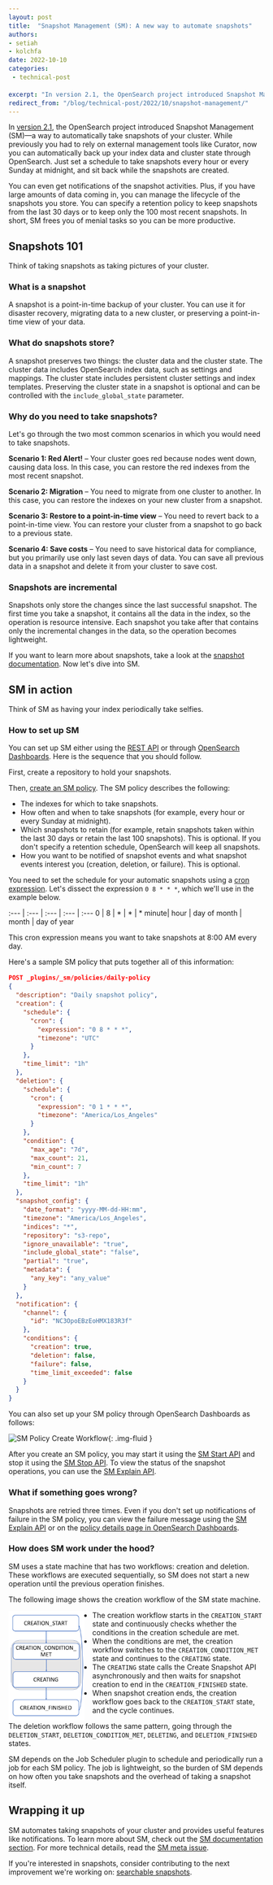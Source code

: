 ```yaml
---
layout: post
title:  "Snapshot Management (SM): A new way to automate snapshots"
authors:
- setiah 
- kolchfa
date: 2022-10-10
categories:
 - technical-post

excerpt: "In version 2.1, the OpenSearch project introduced Snapshot Management (SM). SM is a way to automatically take snapshots of your cluster. While previously you had to rely on external management tools like Curator, now you can automatically back up your index data and cluster state through OpenSearch."
redirect_from: "/blog/technical-post/2022/10/snapshot-management/"
---
```


In [version 2.1](https://opensearch.org/blog/releases/2022/07/opensearch-2-1-is-available-now/), the OpenSearch project introduced Snapshot Management (SM)&mdash;a way to automatically take snapshots of your cluster. While previously you had to rely on external management tools like Curator, now you can automatically back up your index data and cluster state through OpenSearch. Just set a schedule to take snapshots every hour or every Sunday at midnight, and sit back while the snapshots are created. 

You can even get notifications of the snapshot activities. Plus, if you have large amounts of data coming in, you can manage the lifecycle of the snapshots you store. You can specify a retention policy to keep snapshots from the last 30 days or to keep only the 100 most recent snapshots. In short, SM frees you of menial tasks so you can be more productive.

## Snapshots 101

Think of taking snapshots as taking pictures of your cluster.

### What is a snapshot

A snapshot is a point-in-time backup of your cluster. You can use it for disaster recovery, migrating data to a new cluster, or preserving a point-in-time view of your data.

### What do snapshots store? 

A snapshot preserves two things: the cluster data and the cluster state. The cluster data includes OpenSearch index data, such as settings and mappings. The cluster state includes persistent cluster settings and index templates. Preserving the cluster state in a snapshot is optional and can be controlled with the `include_global_state` parameter.

### Why do you need to take snapshots?

Let's go through the two most common scenarios in which you would need to take snapshots.

**Scenario 1: Red Alert!** – Your cluster goes red because nodes went down, causing data loss. In this case, you can restore the red indexes from the most recent snapshot.

**Scenario 2: Migration** – You need to migrate from one cluster to another. In this case, you can restore the indexes on your new cluster from a snapshot.

**Scenario 3: Restore to a point-in-time view** – You need to revert back to a point-in-time view. You can restore your cluster from a snapshot to go back to a previous state.

**Scenario 4: Save costs** – You need to save historical data for compliance, but you primarily use only last seven days of data. You can save all previous data in a snapshot and delete it from your cluster to save cost.

### Snapshots are incremental

Snapshots only store the changes since the last successful snapshot. The first time you take a snapshot, it contains all the data in the index, so the operation is resource intensive. Each snapshot you take after that  contains only the incremental changes in the data, so the operation becomes lightweight.

If you want to learn more about snapshots, take a look at the [snapshot documentation](https://opensearch.org/docs/latest/opensearch/snapshots/). Now let's dive into SM.

## SM in action

Think of SM as having your index periodically take selfies. 

### How to set up SM

You can set up SM either using the [REST API](https://opensearch.org/docs/latest/opensearch/snapshots/sm-api/) or through [OpenSearch Dashboards](https://opensearch.org/docs/latest/opensearch/snapshots/sm-dashboards/). Here is the sequence that you should follow.

First, create a repository to hold your snapshots.

Then, [create an SM policy](https://opensearch.org/docs/latest/opensearch/snapshots/sm-api#create-or-update-a-policy). The SM policy describes the following:
- The indexes for which to take snapshots.
- How often and when to take snapshots (for example, every hour or every Sunday at midnight).
- Which snapshots to retain (for example, retain snapshots taken within the last 30 days or retain the last 100 snapshots). This is optional. If you don't specify a retention schedule, OpenSearch will keep all snapshots.
- How you want to be notified of snapshot events and what snapshot events interest you (creation, deletion, or failure). This is optional. 

You need to set the schedule for your automatic snapshots using a [cron expression](https://opensearch.org/docs/latest/monitoring-plugins/alerting/cron/). Let's dissect the expression `0 8 * * *`, which we'll use in the example below.

<style>
table{
    border:2px solid #e6e6e6;
}

td{
    border:1px solid #e6e6e6;
    padding: 10px;
    text-align: center;
}
</style>

:--- | :--- | :--- | :--- | :---
0 | 8 | * | * | *
minute| hour | day of month | month | day of year

This cron expression means you want to take snapshots at 8:00 AM every day.

Here's a sample SM policy that puts together all of this information:

```json
POST _plugins/_sm/policies/daily-policy
{
  "description": "Daily snapshot policy",
  "creation": {
    "schedule": {
      "cron": {
        "expression": "0 8 * * *",
        "timezone": "UTC"
      }
    },
    "time_limit": "1h"
  },
  "deletion": {
    "schedule": {
      "cron": {
        "expression": "0 1 * * *",
        "timezone": "America/Los_Angeles"
      }
    },
    "condition": {
      "max_age": "7d",
      "max_count": 21,
      "min_count": 7
    },
    "time_limit": "1h"
  },
  "snapshot_config": {
    "date_format": "yyyy-MM-dd-HH:mm",
    "timezone": "America/Los_Angeles",
    "indices": "*",
    "repository": "s3-repo",
    "ignore_unavailable": "true",
    "include_global_state": "false",
    "partial": "true",
    "metadata": {
      "any_key": "any_value"
    }
  },
  "notification": {
    "channel": {
      "id": "NC3OpoEBzEoHMX183R3f"
    },
    "conditions": {
      "creation": true,
      "deletion": false,
      "failure": false,
      "time_limit_exceeded": false
    }
  }
}
```

You can also set up your SM policy through OpenSearch Dashboards as follows:

<img src="/assets/media/blog-images/2022-10-10-snapshot-management/Snapshot-management-demo.gif" alt="SM Policy Create Workflow"/>{: .img-fluid }

After you create an SM policy, you may start it using the [SM Start API](https://opensearch.org/docs/latest/opensearch/snapshots/sm-api/#start-a-policy) and stop it using the [SM Stop API](https://opensearch.org/docs/latest/opensearch/snapshots/sm-api/#stop-a-policy). To view the status of the snapshot operations, you can use the [SM Explain API](https://opensearch.org/docs/latest/opensearch/snapshots/sm-api/#explain).

### What if something goes wrong?

Snapshots are retried three times. Even if you don't set up notifications of failure in the SM policy, you can view the failure message using the [SM Explain API](https://opensearch.org/docs/latest/opensearch/snapshots/sm-api/#explain) or on the [policy details page in OpenSearch Dashboards](https://opensearch.org/docs/latest/opensearch/snapshots/sm-dashboards#view-edit-or-delete-an-sm-policy).

### How does SM work under the hood?

SM uses a state machine that has two workflows: creation and deletion. These workflows are executed sequentially, so SM does not start a new operation until the previous operation finishes. 

The following image shows the creation workflow of the SM state machine.

<img src="/assets/media/blog-images/2022-10-10-snapshot-management/sm-state-machine.PNG" alt="SM State Machine" width="150" style="float: left; margin-right: 15px;"/>

- The creation workflow starts in the `CREATION_START` state and continuously checks whether the conditions in the creation schedule are met.
- When the conditions are met, the creation workflow switches to the `CREATION_CONDITION_MET` state and continues to the `CREATING` state. 
- The `CREATING` state calls the Create Snapshot API asynchronously and then waits for snapshot creation to end in the `CREATION_FINISHED` state. 
- When snapshot creation ends, the creation workflow goes back to the `CREATION_START` state, and the cycle continues. 

The deletion workflow follows the same pattern, going through the `DELETION_START`, `DELETION_CONDITION_MET`, `DELETING`, and `DELETION_FINISHED` states.

SM depends on the Job Scheduler plugin to schedule and periodically run a job for each SM policy. The job is lightweight, so the burden of SM depends on how often you take snapshots and the overhead of taking a snapshot itself.

## Wrapping it up

SM automates taking snapshots of your cluster and provides useful features like notifications. To learn more about SM, check out the [SM documentation section](https://opensearch.org/docs/latest/opensearch/snapshots/snapshot-management/). For more technical details, read the [SM meta issue](https://github.com/opensearch-project/index-management/issues/280). 

If you're interested in snapshots, consider contributing to the next improvement we're working on: [searchable snapshots](https://github.com/opensearch-project/OpenSearch/issues/3895).
